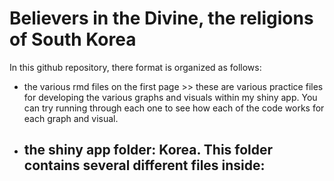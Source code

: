 # Believers in the Divine, the religions of South Korea

In this github repository, there format is organized as follows:

- the various rmd files on the first page >> these are various practice files for developing the various graphs and visuals within my shiny app. You can try running through each one to see how each of the code works for each graph and visual.

- the shiny app folder: Korea. This folder contains several different files inside:
    - 
